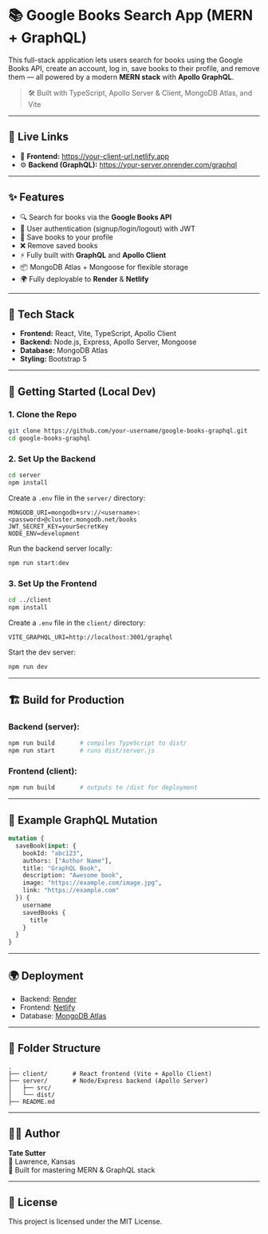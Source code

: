 # 📚 Google Books Search App (MERN + GraphQL)

This full-stack application lets users search for books using the Google Books API, create an account, log in, save books to their profile, and remove them — all powered by a modern **MERN stack** with **Apollo GraphQL**.

> 🛠 Built with TypeScript, Apollo Server & Client, MongoDB Atlas, and Vite

---

## 🔗 Live Links

- 🚀 **Frontend:** https://your-client-url.netlify.app  
- ⚙️ **Backend (GraphQL):** https://your-server.onrender.com/graphql

---

## ✨ Features

- 🔍 Search for books via the **Google Books API**
- 🔐 User authentication (signup/login/logout) with JWT
- 💾 Save books to your profile
- ❌ Remove saved books
- ⚡ Fully built with **GraphQL** and **Apollo Client**
- 📦 MongoDB Atlas + Mongoose for flexible storage
- 🌍 Fully deployable to **Render** & **Netlify**

---

## 🧪 Tech Stack

- **Frontend:** React, Vite, TypeScript, Apollo Client
- **Backend:** Node.js, Express, Apollo Server, Mongoose
- **Database:** MongoDB Atlas
- **Styling:** Bootstrap 5

---

## 🚀 Getting Started (Local Dev)

### 1. Clone the Repo

```bash
git clone https://github.com/your-username/google-books-graphql.git
cd google-books-graphql
```

### 2. Set Up the Backend

```bash
cd server
npm install
```

Create a `.env` file in the `server/` directory:

```env
MONGODB_URI=mongodb+srv://<username>:<password>@cluster.mongodb.net/books
JWT_SECRET_KEY=yourSecretKey
NODE_ENV=development
```

Run the backend server locally:

```bash
npm run start:dev
```

### 3. Set Up the Frontend

```bash
cd ../client
npm install
```

Create a `.env` file in the `client/` directory:

```env
VITE_GRAPHQL_URI=http://localhost:3001/graphql
```

Start the dev server:

```bash
npm run dev
```

---

## 🏗 Build for Production

### Backend (server):

```bash
npm run build       # compiles TypeScript to dist/
npm run start       # runs dist/server.js
```

### Frontend (client):

```bash
npm run build       # outputs to /dist for deployment
```

---

## 🧾 Example GraphQL Mutation

```graphql
mutation {
  saveBook(input: {
    bookId: "abc123",
    authors: ["Author Name"],
    title: "GraphQL Book",
    description: "Awesome book",
    image: "https://example.com/image.jpg",
    link: "https://example.com"
  }) {
    username
    savedBooks {
      title
    }
  }
}
```

---

## 🌍 Deployment

- Backend: [Render](https://render.com)
- Frontend: [Netlify](https://netlify.com)
- Database: [MongoDB Atlas](https://www.mongodb.com/cloud)

---

## 📁 Folder Structure

```
.
├── client/       # React frontend (Vite + Apollo Client)
├── server/       # Node/Express backend (Apollo Server)
│   ├── src/
│   └── dist/
├── README.md
```

---

## 👨‍💻 Author

**Tate Sutter**  
📍 Lawrence, Kansas  
🧠 Built for mastering MERN & GraphQL stack

---

## 📜 License

This project is licensed under the MIT License.